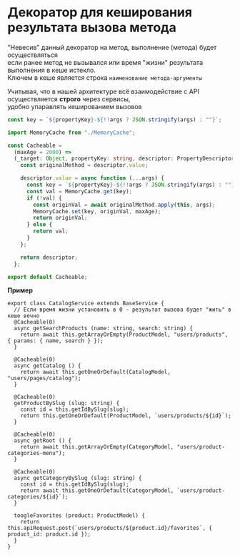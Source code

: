 # Декоратор для кеширования результата вызова метода

"Невесив" данный декоратор на метод, выполнение (метода) будет осуществляться\
если ранее метод не вызывался или время "жизни" результата выполнения в кеше истекло.\
Ключем в кеше является строка `наименование метода-аргументы`

Учитывая, что в нашей архитектуре всё взаимодействие с API осуществляется **строго** через сервисы,\
удобно упаравлять кешированием вызовов 

```ts
const key = `${propertyKey}-${!!args ? JSON.stringify(args) : ""}`;
```


```ts
import MemoryCache from "./MemoryCache";

const Cacheable =
  (maxAge = 2000) =>
  (_target: Object, propertyKey: string, descriptor: PropertyDescriptor) => {
    const originalMethod = descriptor.value;

    descriptor.value = async function (...args) {
      const key = `${propertyKey}-${!!args ? JSON.stringify(args) : ""}`;
      const val = MemoryCache.get(key);
      if (!val) {
        const originVal = await originalMethod.apply(this, args);
        MemoryCache.set(key, originVal, maxAge);
        return originVal;
      } else {
        return val;
      }
    };

    return descriptor;
  };

export default Cacheable;
```

**Пример**

```ts{3,8,13,19,24}
export class CatalogService extends BaseService {
  // Если время жизни установить в 0 - результат вызова будет "жить" в кеше вечно  
  @Cacheable(0)
  async getSearchProducts (name: string, search: string) {
    return await this.getArrayOrEmpty(ProductModel, "users/products", { params: { name, search } });
  }

  @Cacheable(0)
  async getCatalog () {
    return await this.getOneOrDefault(CatalogModel, "users/pages/catalog");
  }

  @Cacheable(0)
  getProductBySlug (slug: string) {
    const id = this.getIdBySlug(slug);
    return this.getOneOrDefault(ProductModel, `users/products/${id}`);
  }

  @Cacheable(0)
  async getRoot () {
    return await this.getArrayOrEmpty(CategoryModel, "users/product-categories-menu");
  }

  @Cacheable(0)
  async getCategoryBySlug (slug: string) {
    const id = this.getIdBySlug(slug);
    return await this.getOneOrDefault(CategoryModel, `users/product-categories/${id}`);
  }

  toogleFavorites (product: ProductModel) {
    return this.apiRequest.post(`users/products/${product.id}/favorites`, { product_id: product.id });
  }
}
```